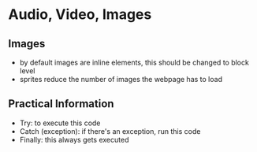 # Audio, Video, Images

## Images
- by default images are inline elements, this should be changed to block level
- sprites reduce the number of images the webpage has to load

## Practical Information
- Try: to execute this code
- Catch (exception): if there's an exception, run this code
- Finally: this always gets executed